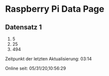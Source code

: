 
# Raspberry Pi Data Page
## Datensatz 1
1. 5
2. 25
3. 494

Zeitpunkt der letzten Aktualisierung: 03:14

Online seit: 05/31/20,10:56:29
    